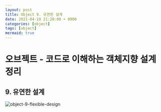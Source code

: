 ```yaml
---
layout: post
title: Object 9. 유연한 설계
date: 2021-04-19 21:20:00 + 0900
categories: [object]
tags: [object]
mermaid: true
---
```

# 오브젝트 - 코드로 이해하는 객체지향 설계 정리
## 9. 유연한 설계
![object-9-flexible-design](https://user-images.githubusercontent.com/13375810/115237511-9ccf7380-a157-11eb-869b-51174ca193ab.png)